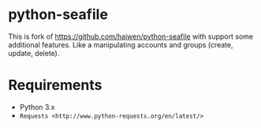 python-seafile
==============
This is fork of https://github.com/haiwen/python-seafile with support some additional features. Like a manipulating accounts and groups (create, update, delete).

Requirements
==============
- Python 3.x
- `Requests <http://www.python-requests.org/en/latest/>`
